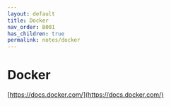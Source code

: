 ```yaml
---
layout: default
title: Docker
nav_order: B001
has_children: true
permalink: notes/docker
---
```


# Docker

[https://docs.docker.com/](https://docs.docker.com/)
